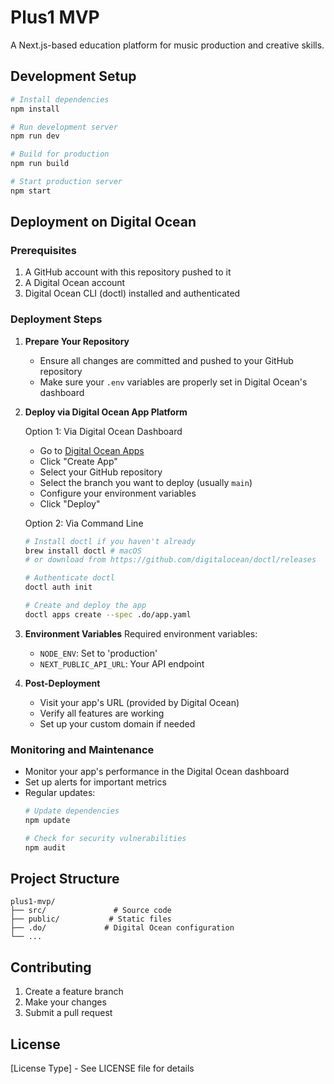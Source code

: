 # Plus1 MVP

A Next.js-based education platform for music production and creative skills.

## Development Setup

```bash
# Install dependencies
npm install

# Run development server
npm run dev

# Build for production
npm run build

# Start production server
npm start
```

## Deployment on Digital Ocean

### Prerequisites

1. A GitHub account with this repository pushed to it
2. A Digital Ocean account
3. Digital Ocean CLI (doctl) installed and authenticated

### Deployment Steps

1. **Prepare Your Repository**
   - Ensure all changes are committed and pushed to your GitHub repository
   - Make sure your `.env` variables are properly set in Digital Ocean's dashboard

2. **Deploy via Digital Ocean App Platform**

   Option 1: Via Digital Ocean Dashboard
   - Go to [Digital Ocean Apps](https://cloud.digitalocean.com/apps)
   - Click "Create App"
   - Select your GitHub repository
   - Select the branch you want to deploy (usually `main`)
   - Configure your environment variables
   - Click "Deploy"

   Option 2: Via Command Line
   ```bash
   # Install doctl if you haven't already
   brew install doctl # macOS
   # or download from https://github.com/digitalocean/doctl/releases

   # Authenticate doctl
   doctl auth init

   # Create and deploy the app
   doctl apps create --spec .do/app.yaml
   ```

3. **Environment Variables**
   Required environment variables:
   - `NODE_ENV`: Set to 'production'
   - `NEXT_PUBLIC_API_URL`: Your API endpoint

4. **Post-Deployment**
   - Visit your app's URL (provided by Digital Ocean)
   - Verify all features are working
   - Set up your custom domain if needed

### Monitoring and Maintenance

- Monitor your app's performance in the Digital Ocean dashboard
- Set up alerts for important metrics
- Regular updates:
  ```bash
  # Update dependencies
  npm update

  # Check for security vulnerabilities
  npm audit
  ```

## Project Structure

```
plus1-mvp/
├── src/               # Source code
├── public/           # Static files
├── .do/             # Digital Ocean configuration
└── ...
```

## Contributing

1. Create a feature branch
2. Make your changes
3. Submit a pull request

## License

[License Type] - See LICENSE file for details

